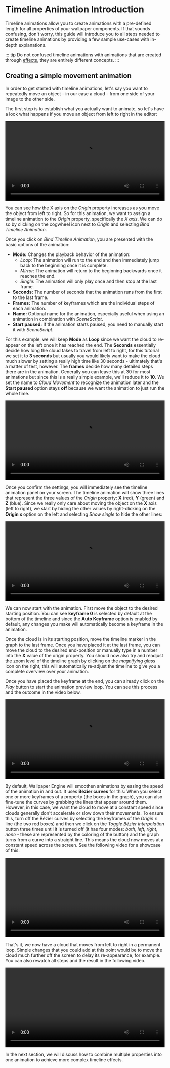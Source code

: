 # Timeline Animation Introduction

Timeline animations allow you to create animations with a pre-defined length for all properties of your wallpaper components. If that sounds confusing, don't worry, this guide will introduce you to all steps needed to create timeline animations by providing a few sample use-cases with in-depth explanations.

::: tip
Do not confused timeline animations with animations that are created through [effects](/scene/effects/overview), they are entirely different concepts.
:::

## Creating a simple movement animation

In order to get started with timeline animations, let's say you want to repeatedly move an object - in our case a cloud - from one side of your image to the other side.

The first step is to establish what you actually want to animate, so let's have a look what happens if you move an object from left to right in the editor:

<video width="100%" controls>
  <source src="/videos/timeline_intro.mp4" type="video/mp4">
  Your browser does not support the video tag.
</video>

You can see how the X axis on the *Origin* property increases as you move the object from left to right. So for this animation, we want to assign a timeline animation to the *Origin* property, specifically the *X axis*. We can do so by clicking on the cogwheel icon next to *Origin* and selecting *Bind Timeline Animation*.

Once you click on *Bind Timeline Animation*, you are presented with the basic options of the animation:

* **Mode:** Changes the playback behavior of the animation:
    * *Loop:* The animation will run to the end and then immediately jump back to the beginning once it is complete.
    * *Mirror:* The animation will return to the beginning backwards once it reaches the end.
    * *Single:* The animation will only play once and then stop at the last frame.
* **Seconds:** The number of seconds that the animation runs from the first to the last frame.
* **Frames:** The number of keyframes which are the individual steps of each animation.
* **Name:** Optional name for the animation, especially useful when using an animation in combination with *SceneScript*.
* **Start paused:** If the animation starts paused, you need to manually start it with *SceneScript*.

For this example, we will keep **Mode** as **Loop** since we want the cloud to re-appear on the left once it has reached the end. The **Seconds** essentially decide how long the cloud takes to travel from left to right, for this tutorial we set it to **3 seconds** but usually you would likely want to make the cloud much slower by setting a really high time like 30 seconds - ultimately that's a matter of test, however. The **frames** decide how many detailed steps there are in the animation. Generally you can leave this at 30 for most animations but since this is a really simple example, we'll reduce it to **10**. We set the name to *Cloud Movement* to recognize the animation later and the **Start paused** option stays **off** because we want the animation to just run the whole time.

<video width="100%" controls>
  <source src="/videos/timeline_simple_configuration.mp4" type="video/mp4">
  Your browser does not support the video tag.
</video>

Once you confirm the settings, you will immediately see the timeline animation panel on your screen. The timeline animation will show three lines that represent the three values of the *Origin* property: **X** (red), **Y** (green) and **Z** (blue). Since we really only care about moving the object on the **X** axis (left to right), we start by hiding the other values by right-clicking on the **Origin x** option on the left and selecting *Show single* to hide the other lines:

<video width="100%" controls>
  <source src="/videos/timeline_show_single.mp4" type="video/mp4">
  Your browser does not support the video tag.
</video>

We can now start with the animation. First move the object to the desired starting position. You can see **keyframe 0** is selected by default at the bottom of the timeline and since the **Auto Keyframe** option is enabled by default, any changes you make will automatically become a keyframe in the animation.

Once the cloud is in its starting position, move the timeline marker in the graph to the last frame. Once you have placed it at the last frame, you can move the cloud to the desired end-position or manually type in a number into the **X** value of the origin property. You should now also try and readjust the zoom level of the timeline graph by clicking on the *magnifying glass* icon on the right, this will automatically re-adjust the timeline to give you a complete overview over your animation.

Once you have placed the keyframe at the end, you can already click on the *Play* button to start the animation preview loop. You can see this process and the outcome in the video below.

<video width="100%" controls>
  <source src="/videos/timeline_keyframe_placement.mp4" type="video/mp4">
  Your browser does not support the video tag.
</video>

By default, Wallpaper Engine will smoothen animations by easing the speed of the animation in and out. It uses **Bézier curves** for this: When you select one or more keyframes of a property (the boxes in the graph), you can also fine-tune the curves by grabbing the lines that appear around them. However, in this case, we want the cloud to move at a constant speed since clouds generally don't accelerate or slow down their movements. To ensure this, turn off the Bézier curves by selecting the keyframes of the *Origin x* line (the two red boxes) and then we click on the *Toggle Bézier interpolation* button three times until it is turned off (it has four modes: *both, left, right, none* - these are represented by the coloring of the button) and the graph turns from a curve into a straight line. This means the cloud now moves at a constant speed across the screen. See the following video for a showcase of this:

<video width="100%" controls>
  <source src="/videos/timeline_interpolation.mp4" type="video/mp4">
  Your browser does not support the video tag.
</video>

That's it, we now have a cloud that moves from left to right in a permanent loop. Simple changes that you could add at this point would be to move the cloud much further off the screen to delay its re-appearance, for example. You can also rewatch all steps and the result in the following video.

<video width="100%" controls>
  <source src="/videos/timeline_simple_movement.mp4" type="video/mp4">
  Your browser does not support the video tag.
</video>

In the next section, we will discuss how to combine multiple properties into one animation to achieve more complex timeline effects.